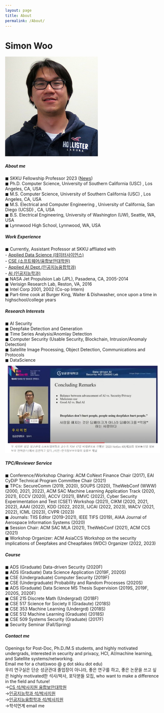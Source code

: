 ```yaml
---
layout: page
title: About
permalink: /About/
---
```


<h1 class="page-title">Simon Woo</h1>

![Simon Woo](./img/simonwoo.png)

<div class="section">
    <h5>About me</h5> 
        ◼ SKKU Fellowship Professor 2023 (<a href="https://cs.skku.edu/ko/edures/education/view/7054">News</a>)<br>
        ◼ Ph.D. Computer Science, University of Southern California (USC) , Los Angeles, CA, USA <br>
        ◼ M.S. Computer Science, University of Southern California (USC) , Los Angeles, CA, USA <br>
        ◼ M.S. Electrical and Computer Engineering , University of California, San Diego (UCSD) , CA, USA <br>
        ◼ B.S. Electrical Engineering, University of Washington (UW), Seattle, WA, USA <br>
        ◼ Lynnwood High School, Lynnwood, WA, USA <br>
      
 
</div>

<div class="divider"></div>
<div class="section">
    <h5>Work Experience</h5> 
        ◼ Currently, Assistant Professor at SKKU affliated with <br> 
        - <a href="https://sci-cube.skku.edu/sci-cube/index.do" target="_blank">Applied Data Science (데이터사이언스) </a><br>
        - <a href="https://swb.skku.edu/security2020/index.do" target="_blank"> CSE (소프트웨어/융합보안대학원) </a> <br> 
        - <a href="https://skb.skku.edu/skkuaai/index.do" target="_blank"> Applied AI Dept.(인공지능융합학과)  </a> <br>
        - <a href="https://ai.skku.edu" target="_blank">AI (인공지능학과)</a> <br> 
        ◼ NASA Jet Propulsion Lab (JPL), Pasadena, CA, 2005-2014 <br>
        ◼ Verisign Research Lab, Reston, VA, 2016 <br>
        ◼ Intel Corp 2001, 2002 (Co-op Intern) <br>
        ◼ Part-time cook at Burger King, Waiter & Dishwasher, once upon a time in highschool/college years  <br>
</div>

<div class="divider"></div>
<div class="section">
    <h5>Research Interests</h5> 
          ◼ AI Security <br>
          ◼ Deepfake Detection and Generation <br>
          ◼ Time Series Analysis/Anomlay Detection <br>
          ◼ Computer Security (Usable Security, Blockchain, Intrusion/Anomaly Detection) <br>
          ◼ Satellite Image Processing, Object Detection, Communications and Protocols  <br>
          ◼ DataScience <br>

<img src="/img/WooDF.jpg" alt="" width="700" />
</div>
<div class="section">
    <h5>TPC/Reviewer Service</h5> 
          ◼ Conference/Workshop Charing: ACM CoNext Finance Chair (2017),  EAI CyDiP Technical Program Committee Chair (2021)<br>
          ◼ TPCs: SecureComm (2019, 2020), SOUPS (2020), TheWebConf (WWW) (2000, 2021, 2022), ACM SAC Machine Learning Application Track (2020, 2021), ECCV (2020), ACCV (2021), BMVC (2022), Cyber Security Experimentation and Test (CSET) Workshop (2021), CIKM (2020, 2021, 2022), AAAI (2022), KDD (2022, 2023), IJCAI (2022, 2023), WACV (2021, 2022), ICML (2023), CVPR (2023) <br>
          ◼ Journals: TIIS Editor (2019-2021), IEEE TIFS (2019), AIAA Journal of Aerospace Information Systems (2020)<br>
          ◼ Session Chair: ACM SAC MLA (2021), TheWebConf (2021), ACM CCS (2021)<br>
          ◼ Workshop Organizer: ACM AsiaCCS Workshop on the security implications of Deepfakes and Cheapfakes (WDC) Organizer (2022, 2023)<br>

</div>
<div class="divider"></div>
<div class="section">
    <h5>Course</h5> 
        ◼ ADS (Graduate) Data-driven Security (2020F) <br>
        ◼ ADS (Graduate) Data Science Application (2019F, 2020S) <br>
        ◼ CSE (Undergraduate) Computer Security (2019F) <br>
        ◼ CSE (Undergraduate) Probability and Random Processes (2020S) <br>
        ◼ ADS (Graduate) Data Science MS Thesis Supervision (2019S, 2019F, 2020S, 2020F) <br>
        ◼ CSE 215 Discrete Math (Undergrad) (2018F) <br>
        ◼ CSE 517 Science for Society II (Gradaute) (2018S) <br>
        ◼ CSE 353 Machine Learning (Undergrd) (2018S) <br>
        ◼ CSE 512 Machine Learning (Graduate) (2018S) <br>
        ◼ CSE 509 Systems Security (Graduate) (2017F) <br>
        ◼ Security Seminar (Fall/Spring)
</div>
<div class="divider"></div>

<div class="section">


<h5>Contact me</h5>     
        Openings for Post-Doc, Ph.D./M.S students, and highly motivated undergrads, interested in security and privacy, HCI, AI/machine learning, and Satellite systems/networking.<br>
        Email me for a chat(swoo @ g dot skku dot edu)
        <br>
우리 연구실은 단순 성균관대 졸업장이 아니라, 좋은 연구를 하고, 좋은 논문을 쓰고 싶은 highly motivated한 석사/박사, 포닥분들 모집, who want to make a difference in the field and future!

<br>
&rarr;<a href="https://swb.skku.edu/security2020/index.do" target="_blank">CS 석/박사지원 융합보안대학원</a> <br>
&rarr;<a href="https://ai.skku.edu" target="_blank">인공지능학과 석/박사지원</a> <br>
&rarr;<a href="https://skb.skku.edu/skkuaai/index.do" target="_blank">인공지능융합학과 석/박사지원</a> <br>
&rarr;학석연계 email me<br> 

</div>
